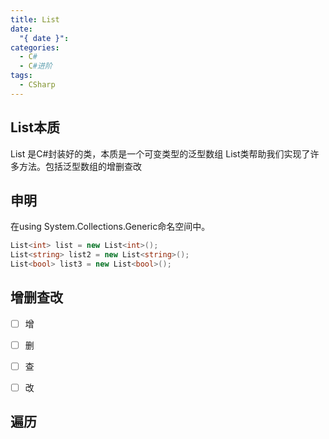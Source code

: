 ```yaml
---
title: List
date:
  "{ date }": 
categories:
  - C#
  - C#进阶
tags:
  - CSharp
---
```


## List本质
List 是C#封装好的类，本质是一个可变类型的泛型数组
List类帮助我们实现了许多方法。包括泛型数组的增删查改
## 申明
在using System.Collections.Generic命名空间中。
```C#
List<int> list = new List<int>();
List<string> list2 = new List<string>();
List<bool> list3 = new List<bool>();
```
## 增删查改
- [ ] 增

- [ ] 删

- [ ] 查

- [ ] 改





## 遍历
